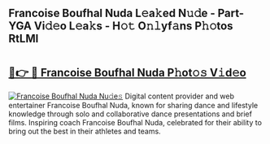 ## Francoise Boufhal Nuda L𝚎a𝚔ed N𝚞𝚍e - Part-YGA Vi𝚍𝚎o L𝚎a𝚔s - H𝚘𝚝 O𝚗𝚕yf𝚊ns P𝚑𝚘tos RtLMl

# <h2><a href="http://kf4w3u.oniu.top/?m=Francoise+Boufhal+Nuda">🔗👉 🔴 Francoise Boufhal Nuda P𝚑ot𝚘𝚜 V𝚒d𝚎o</a></h2>

[![Francoise Boufhal Nuda Nu𝚍e𝚜](https://i.imgur.com/0qMVB7G.gif)](http://kf4w3u.oniu.top/?m=Francoise+Boufhal+Nuda)
Digital content provider and web entertainer Francoise Boufhal Nuda, known for sharing dance and lifestyle knowledge through solo and collaborative dance presentations and brief films. Inspiring coach Francoise Boufhal Nuda, celebrated for their ability to bring out the best in their athletes and teams.  

